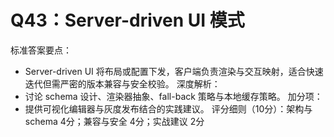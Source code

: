 # Q43：Server-driven UI 模式

标准答案要点：
- Server-driven UI 将布局或配置下发，客户端负责渲染与交互映射，适合快速迭代但需严密的版本兼容与安全校验。
深度解析：
- 讨论 schema 设计、渲染器抽象、fall-back 策略与本地缓存策略。
加分项：
- 提供可视化编辑器与灰度发布结合的实践建议。
评分细则（10分）：架构与 schema 4分；兼容与安全 4分；实战建议 2分
